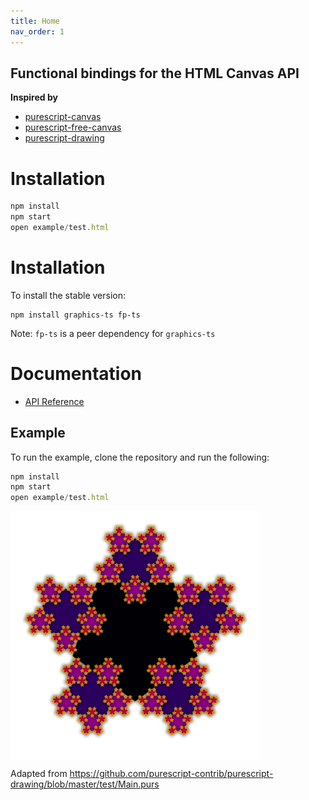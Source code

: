 ```yaml
---
title: Home
nav_order: 1
---
```


## Functional bindings for the HTML Canvas API

**Inspired by**

- [purescript-canvas](https://github.com/purescript-contrib/purescript-canvas)
- [purescript-free-canvas](https://github.com/paf31/purescript-free-canvas)
- [purescript-drawing](https://github.com/purescript-contrib/purescript-drawing)

# Installation

```ts
npm install
npm start
open example/test.html
```

# Installation

To install the stable version:

```
npm install graphics-ts fp-ts
```

Note: `fp-ts` is a peer dependency for `graphics-ts`

# Documentation

- [API Reference](https://gcanti.github.io/graphics-ts/docs/modules)

## Example

To run the example, clone the repository and run the following:

```ts
npm install
npm start
open example/test.html
```

<img alt="snowflake" src="./snowflake.png" style="display: block; width: 400px; margin-bottom: 1em;">

Adapted from https://github.com/purescript-contrib/purescript-drawing/blob/master/test/Main.purs

